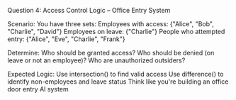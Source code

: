 Question 4: Access Control Logic – Office Entry System
 
Scenario: You have three sets:
Employees with access: {"Alice", "Bob", "Charlie", "David"}
Employees on leave: {"Charlie"}
People who attempted entry: {"Alice", "Eve", "Charlie", "Frank"}

Determine:
Who should be granted access?
Who should be denied (on leave or not an employee)?
Who are unauthorized outsiders?

Expected Logic:
Use intersection() to find valid access
Use difference() to identify non-employees and leave status
Think like you're building an office door entry AI system

